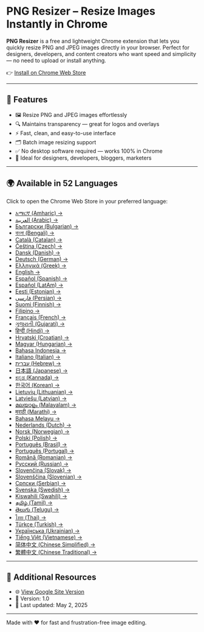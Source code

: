 # PNG Resizer – Resize Images Instantly in Chrome

**PNG Resizer** is a free and lightweight Chrome extension that lets you quickly resize PNG and JPEG images directly in your browser. Perfect for designers, developers, and content creators who want speed and simplicity — no need to upload or install anything.

👉 [Install on Chrome Web Store](https://chromewebstore.google.com/detail/png-resizer/oifehicfnnlpgkbbojkilmoiebbbiadc)

---

## 🚀 Features

- 🖼️ Resize PNG and JPEG images effortlessly  
- 🔍 Maintains transparency — great for logos and overlays  
- ⚡ Fast, clean, and easy-to-use interface  
- 🗂️ Batch image resizing support  
- ✅ No desktop software required — works 100% in Chrome  
- 🧰 Ideal for designers, developers, bloggers, marketers  

---

## 🌍 Available in 52 Languages

Click to open the Chrome Web Store in your preferred language:

- [አማርኛ (Amharic) →](https://chromewebstore.google.com/detail/png-resizer/oifehicfnnlpgkbbojkilmoiebbbiadc?hl=am)  
- [العربية (Arabic) →](https://chromewebstore.google.com/detail/png-resizer/oifehicfnnlpgkbbojkilmoiebbbiadc?hl=ar)  
- [Български (Bulgarian) →](https://chromewebstore.google.com/detail/png-resizer/oifehicfnnlpgkbbojkilmoiebbbiadc?hl=bg)  
- [বাংলা (Bengali) →](https://chromewebstore.google.com/detail/png-resizer/oifehicfnnlpgkbbojkilmoiebbbiadc?hl=bn)  
- [Català (Catalan) →](https://chromewebstore.google.com/detail/png-resizer/oifehicfnnlpgkbbojkilmoiebbbiadc?hl=ca)  
- [Čeština (Czech) →](https://chromewebstore.google.com/detail/png-resizer/oifehicfnnlpgkbbojkilmoiebbbiadc?hl=cs)  
- [Dansk (Danish) →](https://chromewebstore.google.com/detail/png-resizer/oifehicfnnlpgkbbojkilmoiebbbiadc?hl=da)  
- [Deutsch (German) →](https://chromewebstore.google.com/detail/png-resizer/oifehicfnnlpgkbbojkilmoiebbbiadc?hl=de)  
- [Ελληνικά (Greek) →](https://chromewebstore.google.com/detail/png-resizer/oifehicfnnlpgkbbojkilmoiebbbiadc?hl=el)  
- [English →](https://chromewebstore.google.com/detail/png-resizer/oifehicfnnlpgkbbojkilmoiebbbiadc?hl=en)  
- [Español (Spanish) →](https://chromewebstore.google.com/detail/png-resizer/oifehicfnnlpgkbbojkilmoiebbbiadc?hl=es)  
- [Español (LatAm) →](https://chromewebstore.google.com/detail/png-resizer/oifehicfnnlpgkbbojkilmoiebbbiadc?hl=es_419)  
- [Eesti (Estonian) →](https://chromewebstore.google.com/detail/png-resizer/oifehicfnnlpgkbbojkilmoiebbbiadc?hl=et)  
- [فارسی (Persian) →](https://chromewebstore.google.com/detail/png-resizer/oifehicfnnlpgkbbojkilmoiebbbiadc?hl=fa)  
- [Suomi (Finnish) →](https://chromewebstore.google.com/detail/png-resizer/oifehicfnnlpgkbbojkilmoiebbbiadc?hl=fi)  
- [Filipino →](https://chromewebstore.google.com/detail/png-resizer/oifehicfnnlpgkbbojkilmoiebbbiadc?hl=fil)  
- [Français (French) →](https://chromewebstore.google.com/detail/png-resizer/oifehicfnnlpgkbbojkilmoiebbbiadc?hl=fr)  
- [ગુજરાતી (Gujarati) →](https://chromewebstore.google.com/detail/png-resizer/oifehicfnnlpgkbbojkilmoiebbbiadc?hl=gu)  
- [हिन्दी (Hindi) →](https://chromewebstore.google.com/detail/png-resizer/oifehicfnnlpgkbbojkilmoiebbbiadc?hl=hi)  
- [Hrvatski (Croatian) →](https://chromewebstore.google.com/detail/png-resizer/oifehicfnnlpgkbbojkilmoiebbbiadc?hl=hr)  
- [Magyar (Hungarian) →](https://chromewebstore.google.com/detail/png-resizer/oifehicfnnlpgkbbojkilmoiebbbiadc?hl=hu)  
- [Bahasa Indonesia →](https://chromewebstore.google.com/detail/png-resizer/oifehicfnnlpgkbbojkilmoiebbbiadc?hl=id)  
- [Italiano (Italian) →](https://chromewebstore.google.com/detail/png-resizer/oifehicfnnlpgkbbojkilmoiebbbiadc?hl=it)  
- [עברית (Hebrew) →](https://chromewebstore.google.com/detail/png-resizer/oifehicfnnlpgkbbojkilmoiebbbiadc?hl=iw)  
- [日本語 (Japanese) →](https://chromewebstore.google.com/detail/png-resizer/oifehicfnnlpgkbbojkilmoiebbbiadc?hl=ja)  
- [ಕನ್ನಡ (Kannada) →](https://chromewebstore.google.com/detail/png-resizer/oifehicfnnlpgkbbojkilmoiebbbiadc?hl=kn)  
- [한국어 (Korean) →](https://chromewebstore.google.com/detail/png-resizer/oifehicfnnlpgkbbojkilmoiebbbiadc?hl=ko)  
- [Lietuvių (Lithuanian) →](https://chromewebstore.google.com/detail/png-resizer/oifehicfnnlpgkbbojkilmoiebbbiadc?hl=lt)  
- [Latviešu (Latvian) →](https://chromewebstore.google.com/detail/png-resizer/oifehicfnnlpgkbbojkilmoiebbbiadc?hl=lv)  
- [മലയാളം (Malayalam) →](https://chromewebstore.google.com/detail/png-resizer/oifehicfnnlpgkbbojkilmoiebbbiadc?hl=ml)  
- [मराठी (Marathi) →](https://chromewebstore.google.com/detail/png-resizer/oifehicfnnlpgkbbojkilmoiebbbiadc?hl=mr)  
- [Bahasa Melayu →](https://chromewebstore.google.com/detail/png-resizer/oifehicfnnlpgkbbojkilmoiebbbiadc?hl=ms)  
- [Nederlands (Dutch) →](https://chromewebstore.google.com/detail/png-resizer/oifehicfnnlpgkbbojkilmoiebbbiadc?hl=nl)  
- [Norsk (Norwegian) →](https://chromewebstore.google.com/detail/png-resizer/oifehicfnnlpgkbbojkilmoiebbbiadc?hl=no)  
- [Polski (Polish) →](https://chromewebstore.google.com/detail/png-resizer/oifehicfnnlpgkbbojkilmoiebbbiadc?hl=pl)  
- [Português (Brasil) →](https://chromewebstore.google.com/detail/png-resizer/oifehicfnnlpgkbbojkilmoiebbbiadc?hl=pt_BR)  
- [Português (Portugal) →](https://chromewebstore.google.com/detail/png-resizer/oifehicfnnlpgkbbojkilmoiebbbiadc?hl=pt_PT)  
- [Română (Romanian) →](https://chromewebstore.google.com/detail/png-resizer/oifehicfnnlpgkbbojkilmoiebbbiadc?hl=ro)  
- [Русский (Russian) →](https://chromewebstore.google.com/detail/png-resizer/oifehicfnnlpgkbbojkilmoiebbbiadc?hl=ru)  
- [Slovenčina (Slovak) →](https://chromewebstore.google.com/detail/png-resizer/oifehicfnnlpgkbbojkilmoiebbbiadc?hl=sk)  
- [Slovenščina (Slovenian) →](https://chromewebstore.google.com/detail/png-resizer/oifehicfnnlpgkbbojkilmoiebbbiadc?hl=sl)  
- [Српски (Serbian) →](https://chromewebstore.google.com/detail/png-resizer/oifehicfnnlpgkbbojkilmoiebbbiadc?hl=sr)  
- [Svenska (Swedish) →](https://chromewebstore.google.com/detail/png-resizer/oifehicfnnlpgkbbojkilmoiebbbiadc?hl=sv)  
- [Kiswahili (Swahili) →](https://chromewebstore.google.com/detail/png-resizer/oifehicfnnlpgkbbojkilmoiebbbiadc?hl=sw)  
- [தமிழ் (Tamil) →](https://chromewebstore.google.com/detail/png-resizer/oifehicfnnlpgkbbojkilmoiebbbiadc?hl=ta)  
- [తెలుగు (Telugu) →](https://chromewebstore.google.com/detail/png-resizer/oifehicfnnlpgkbbojkilmoiebbbiadc?hl=te)  
- [ไทย (Thai) →](https://chromewebstore.google.com/detail/png-resizer/oifehicfnnlpgkbbojkilmoiebbbiadc?hl=th)  
- [Türkçe (Turkish) →](https://chromewebstore.google.com/detail/png-resizer/oifehicfnnlpgkbbojkilmoiebbbiadc?hl=tr)  
- [Українська (Ukrainian) →](https://chromewebstore.google.com/detail/png-resizer/oifehicfnnlpgkbbojkilmoiebbbiadc?hl=uk)  
- [Tiếng Việt (Vietnamese) →](https://chromewebstore.google.com/detail/png-resizer/oifehicfnnlpgkbbojkilmoiebbbiadc?hl=vi)  
- [简体中文 (Chinese Simplified) →](https://chromewebstore.google.com/detail/png-resizer/oifehicfnnlpgkbbojkilmoiebbbiadc?hl=zh_CN)  
- [繁體中文 (Chinese Traditional) →](https://chromewebstore.google.com/detail/png-resizer/oifehicfnnlpgkbbojkilmoiebbbiadc?hl=zh_TW)


---

## 🔗 Additional Resources

- 🌐 [View Google Site Version](https://sites.google.com/view/pngresizer/)
- 📅 Version: 1.0  
- 📌 Last updated: May 2, 2025  

---

Made with ❤️ for fast and frustration-free image editing.
